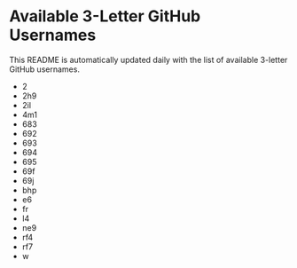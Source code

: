 # Available 3-Letter GitHub Usernames

This README is automatically updated daily with the list of available 3-letter GitHub usernames.

- 2
- 2h9
- 2il
- 4m1
- 683
- 692
- 693
- 694
- 695
- 69f
- 69j
- bhp
- e6
- fr
- l4
- ne9
- rf4
- rf7
- w
